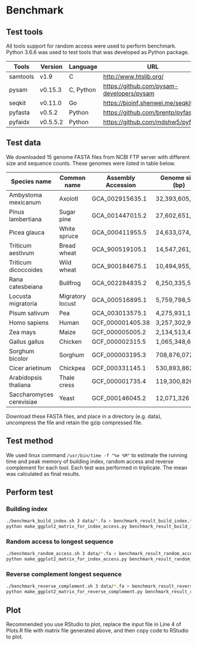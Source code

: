 # Benchmark

## Test tools

All tools support for random access were used to perform benchmark. Python 3.6.6 was used to test tools that was developed as Python package.

| Tools    | Version  | Language  | URL                                       |
|----------|----------|-----------|-------------------------------------------|
| samtools | v1.9     | C         | http://www.htslib.org/                    |
| pysam    | v0.15.3  | C, Python | https://github.com/pysam-developers/pysam |
| seqkit   | v0.11.0  | Go        | https://bioinf.shenwei.me/seqkit/         |
| pyfasta  | v0.5.2   | Python    | https://github.com/brentp/pyfasta         |
| pyfaidx  | v0.5.5.2 | Python    | https://github.com/mdshw5/pyfaidx         |

## Test data

We downloaded 15 genome FASTA files from NCBI FTP server with different size and sequence counts. These genomes were listed in table below. 

| Species name             | Common name      | Assembly Accession | Genome size (bp) | Sequence counts |
|--------------------------|------------------|--------------------|------------------|-----------------|
| Ambystoma mexicanum      | Axolotl          | GCA_002915635.1    | 32,393,605,577   | 125,724         |
| Pinus lambertiana        | Sugar pine       | GCA_001447015.2    | 27,602,651,501   | 4,253,096       |
| Picea glauca             | White spruce     | GCA_000411955.5    | 24,633,074,982   | 3,033,321       |
| Triticum aestivum        | Bread wheat      | GCA_900519105.1    | 14,547,261,565   | 22              |
| Triticum dicoccoides     | Wild wheat       | GCA_900184675.1    | 10,494,955,245   | 149,145         |
| Rana catesbeiana         | Bullfrog         | GCA_002284835.2    | 6,250,335,504    | 1,544,634       |
| Locusta migratoria       | Migratory locust | GCA_000516895.1    | 5,759,798,599    | 1,397,492       |
| Pisum sativum            | Pea              | GCA_003013575.1    | 4,275,931,177    | 5,449,423       |
| Homo sapiens             | Human            | GCF_000001405.38   | 3,257,302,968    | 593             |
| Zea mays                 | Maize            | GCF_000005005.2    | 2,134,513,431    | 266             |
| Gallus gallus            | Chicken          | GCF_000002315.5    | 1,065,348,650    | 463             |
| Sorghum bicolor          | Sorghum          | GCF_000003195.3    | 708,876,072      | 868             |
| Cicer arietinum          | Chickpea         | GCF_000331145.1    | 530,893,862      | 7,127           |
| Arabidopsis thaliana     | Thale cress      | GCF_000001735.4    | 119,300,826      | 6               |
| Saccharomyces cerevisiae | Yeast            | GCF_000146045.2    | 12,071,326       | 16              |

Download these FASTA files, and place in a directory (e.g. data), uncompress the file and retain the gzip compressed file.

## Test method

We used linux command ``/usr/bin/time -f "%e %M"`` to estimate the running time and peak memory of building index, random access and reverse complement for each tool. Each test was performed in triplicate. The mean was calculated as final results.

## Perform test

### Building index

```sh
./benchmark_build_index.sh 3 data/*.fa > benchmark_result_build_index.tsv
python make_ggplot2_matrix_for_index_access.py benchmark_result_build_index.tsv > build_index_matrix.tsv
```

### Random access to longest sequence

```sh
./benchmark_random_access.sh 3 data/*.fa > benchmark_result_random_access.tsv
python make_ggplot2_matrix_for_index_access.py benchmark_result_random_access.tsv > random_access_matrix.tsv
```

### Reverse complement longest sequence

```sh
./benchmark_reverse_complement.sh 3 data/*.fa > benchmark_result_reverse_complement.tsv
python make_ggplot2_matrix_for_reverse_complement.py benchmark_result_reverse_complement.tsv > reverse_complement_matrix.tsv
```

## Plot

Recommended you use RStudio to plot, replace the input file in Line 4 of Plots.R file with matrix file generated above, and then copy code to RStudio to plot.
